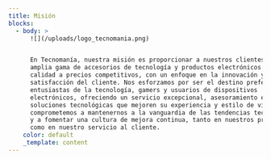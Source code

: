 ```yaml
---
title: Misión
blocks:
  - body: >
      ![](/uploads/logo_tecnomania.png)


      En Tecnomanía, nuestra misión es proporcionar a nuestros clientes una
      amplia gama de accesorios de tecnología y productos electrónicos de alta
      calidad a precios competitivos, con un enfoque en la innovación y la
      satisfacción del cliente. Nos esforzamos por ser el destino preferido para
      entusiastas de la tecnología, gamers y usuarios de dispositivos
      electrónicos, ofreciendo un servicio excepcional, asesoramiento experto y
      soluciones tecnológicas que mejoren su experiencia y estilo de vida. Nos
      comprometemos a mantenernos a la vanguardia de las tendencias tecnológicas
      y a fomentar una cultura de mejora continua, tanto en nuestros productos
      como en nuestro servicio al cliente.
    color: default
    _template: content
---
```


